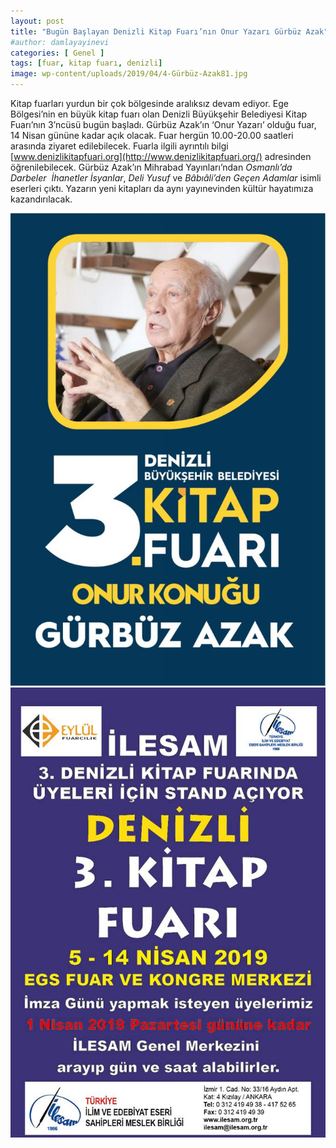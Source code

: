 ```yaml
---
layout: post
title: "Bugün Başlayan Denizli Kitap Fuarı’nın Onur Yazarı Gürbüz Azak"
#author: damlayayinevi
categories: [ Genel ]
tags: [fuar, kitap fuarı, denizli]
image: wp-content/uploads/2019/04/4-Gürbüz-Azak81.jpg
---
```


Kitap fuarları yurdun bir çok bölgesinde aralıksız devam ediyor. Ege Bölgesi’nin en büyük kitap fuarı olan Denizli Büyükşehir Belediyesi Kitap Fuarı’nın 3’ncüsü bugün başladı. Gürbüz Azak’ın ‘Onur Yazarı’ olduğu fuar, 14 Nisan gününe kadar açık olacak. Fuar hergün 10.00-20.00 saatleri arasında ziyaret edilebilecek. Fuarla ilgili ayrıntılı bilgi [www.denizlikitapfuari.org](http://www.denizlikitapfuari.org/) adresinden öğrenilebilecek. Gürbüz Azak’ın Mihrabad Yayınları’ndan _Osmanlı’da Darbeler &nbsp;İhanetler İsyanlar_, _Deli Yusuf_ ve _Bâbıâli’den Geçen Adamlar_ isimli eserleri çıktı. Yazarın yeni kitapları da aynı yayınevinden kültür hayatımıza kazandırılacak.  

<img src="wp-content/uploads/2019/04/2-Gürbüz-Azak-denizlide-683x1024.jpg" alt=""/>
<img src="wp-content/uploads/2019/04/5-Denizli-Fuarı-afişi.jpg" alt="" />